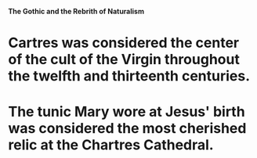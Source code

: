 **The Gothic and the Rebrith of Naturalism**

# Cartres was considered the center of the cult of the Virgin throughout the twelfth and thirteenth centuries.

# The tunic Mary wore at Jesus' birth was considered the most cherished relic at the Chartres Cathedral.


